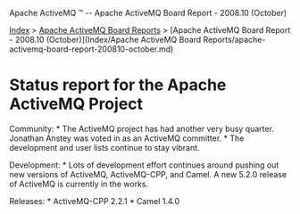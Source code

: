 Apache ActiveMQ ™ -- Apache ActiveMQ Board Report - 2008.10 (October) 

[Index](index.html) > [Apache ActiveMQ Board Reports](apache-activemq-Developers/board-reports.md) > [Apache ActiveMQ Board Report - 2008.10 (October)](Index/Apache ActiveMQ Board Reports/apache-activemq-board-report-200810-october.md)


Status report for the Apache ActiveMQ Project
=============================================

Community:
 \* The ActiveMQ project has had another very busy quarter.  Jonathan Anstey was voted in as an ActiveMQ committer.
 \* The development and user lists continue to stay vibrant.

Development:
 \* Lots of development effort continues around pushing out new versions of ActiveMQ, ActiveMQ-CPP, and Camel.  A new 5.2.0 release
   of ActiveMQ is currently in the works.
 
Releases:
 \* ActiveMQ-CPP 2.2.1
 \* Camel 1.4.0 

